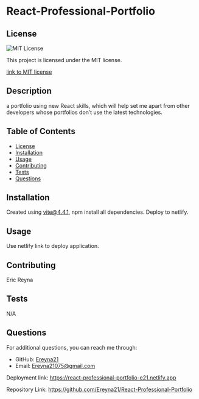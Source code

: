 
# React-Professional-Portfolio

## License
  <img src="https://img.shields.io/badge/license-MIT-blue" alt="MIT License" />

  This project is licensed under the MIT license.
  
<a href= "https://choosealicense.com/licenses/mit/">link to MIT license</a>

## Description
a portfolio using new React skills, which will help set me apart from other developers whose portfolios don’t use the latest technologies.

## Table of Contents
- [License](#license)
- [Installation](#installation)
- [Usage](#usage)
- [Contributing](#contributing)
- [Tests](#tests)
- [Questions](#questions)

## Installation
Created using vite@4.4.1, npm install all dependencies. Deploy to netlify.

## Usage
Use netlify link to deploy application.

## Contributing
Eric Reyna

## Tests
N/A

## Questions
For additional questions, you can reach me through:
- GitHub: [Ereyna21](https://github.com/Ereyna21)
- Email: Ereyna21075@gmail.com

Deployment link: 
https://react-professional-portfolio-e21.netlify.app

Repository Link:
https://github.com/Ereyna21/React-Professional-Portfolio